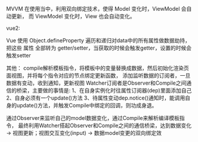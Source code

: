 MVVM 在使用当中，利用双向绑定技术，使得 Model 变化时，ViewModel 会自动更新，
而 ViewModel 变化时，View 也会自动变化。

vue2:

Vue 使用 Object.defineProperty 遍历和递归对data中的所有属性做数据劫持，把这些 属性 全部转为 getter/setter，当获取的时候会触发getter，设置的时候会触发setter

其他：
compile解析模板指令，将模板中的变量替换成数据，然后初始化渲染页面视图，并将每个指令对应的节点绑定更新函数，
添加监听数据的订阅者，一旦数据有变动，收到通知，更新视图
Watcher订阅者是Observer和Compile之间通信的桥梁，主要做的事情是:
1、在自身实例化时往属性订阅器(dep)里面添加自己
2、自身必须有一个update()方法
3、待属性变动dep.notice()通知时，能调用自身的update()方法，并触发Compile中绑定的回调，则功成身退。


通过Observer来监听自己的model数据变化，通过Compile来解析编译模板指令，
最终利用Watcher搭起Observer和Compile之间的通信桥梁，达到数据变化 -> 视图更新；视图交互变化(input) -> 数据model变更的双向绑定效
